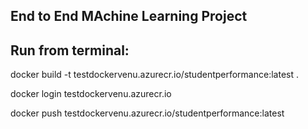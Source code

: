 ## End to End MAchine Learning Project



## Run from terminal:

docker build -t testdockervenu.azurecr.io/studentperformance:latest .

docker login testdockervenu.azurecr.io

docker push testdockervenu.azurecr.io/studentperformance:latest
